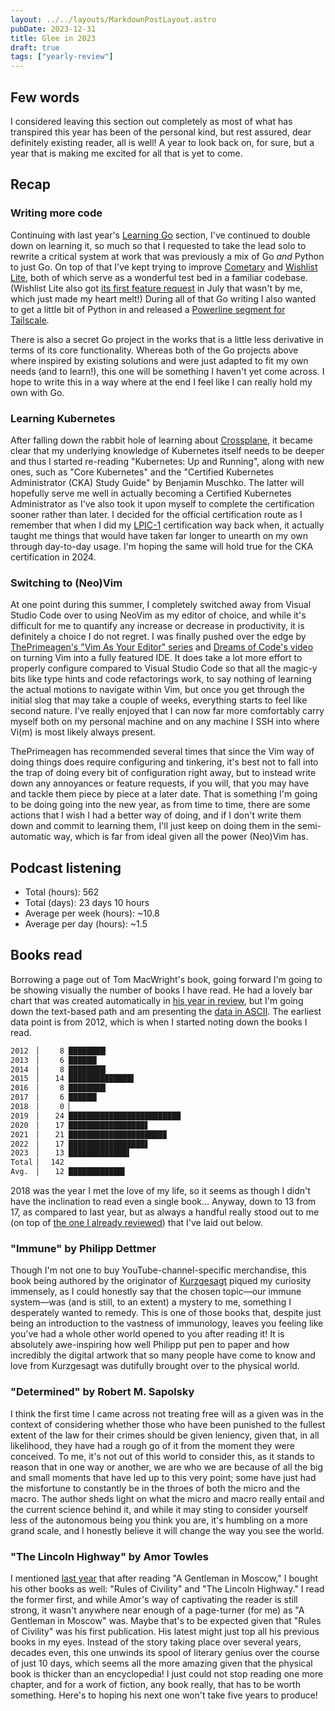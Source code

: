 ```yaml
---
layout: ../../layouts/MarkdownPostLayout.astro
pubDate: 2023-12-31
title: Glee in 2023
draft: true
tags: ["yearly-review"]
---
```

## Few words

I considered leaving this section out completely as most of what has transpired this year has been of the personal kind, but rest assured, dear definitely existing reader, all is well! A year to look back on, for sure, but a year that is making me excited for all that is yet to come.

## Recap

### Writing more code

Continuing with last year's [Learning Go](https://usrme.xyz/posts/hullabaloo-with-2022/#learning-go) section, I've continued to double down on learning it, so much so that I requested to take the lead solo to rewrite a critical system at work that was previously a mix of Go _and_ Python to just Go. On top of that I've kept trying to improve [Cometary](https://github.com/usrme/cometary) and [Wishlist Lite](https://github.com/usrme/wishlistlite), both of which serve as a wonderful test bed in a familiar codebase. (Wishlist Lite also got [its first feature request](https://github.com/usrme/wishlistlite/issues/30) in July that wasn't by me, which just made my heart melt!) During all of that Go writing I also wanted to get a little bit of Python in and released a [Powerline segment for Tailscale](https://github.com/usrme/powerline-tailscale).

There is also a secret Go project in the works that is a little less derivative in terms of its core functionality. Whereas both of the Go projects above where inspired by existing solutions and were just adapted to fit my own needs (and to learn!), this one will be something I haven't yet come across. I hope to write this in a way where at the end I feel like I can really hold my own with Go.

### Learning Kubernetes

After falling down the rabbit hole of learning about [Crossplane](https://www.crossplane.io/), it became clear that my underlying knowledge of Kubernetes itself needs to be deeper and thus I started re-reading "Kubernetes: Up and Running", along with new ones, such as "Core Kubernetes" and the "Certified Kubernetes Administrator (CKA) Study Guide" by Benjamin Muschko. The latter will hopefully serve me well in actually becoming a Certified Kubernetes Administrator as I've also took it upon myself to complete the certification sooner rather than later. I decided for the official certification route as I remember that when I did my [LPIC-1](https://www.lpi.org/our-certifications/lpic-1-overview/) certification way back when, it actually taught me things that would have taken far longer to unearth on my own through day-to-day usage. I'm hoping the same will hold true for the CKA certification in 2024.

### Switching to (Neo)Vim

At one point during this summer, I completely switched away from Visual Studio Code over to using NeoVim as my editor of choice, and while it's difficult for me to quantify any increase or decrease in productivity, it is definitely a choice I do not regret. I was finally pushed over the edge by [ThePrimeagen's "Vim As Your Editor" series](https://www.youtube.com/playlist?list=PLm323Lc7iSW_wuxqmKx_xxNtJC_hJbQ7R) and [Dreams of Code's video](https://www.youtube.com/watch?v=Mtgo-nP_r8Y) on turning Vim into a fully featured IDE. It does take a lot more effort to properly configure compared to Visual Studio Code so that all the magic-y bits like type hints and code refactorings work, to say nothing of learning the actual motions to navigate within Vim, but once you get through the initial slog that may take a couple of weeks, everything starts to feel like second nature. I've really enjoyed that I can now far more comfortably carry myself both on my personal machine and on any machine I SSH into where Vi(m) is most likely always present.

ThePrimeagen has recommended several times that since the Vim way of doing things does require configuring and tinkering, it's best not to fall into the trap of doing every bit of configuration right away, but to instead write down any annoyances or feature requests, if you will, that you may have and tackle them piece by piece at a later date. That is something I'm going to be doing going into the new year, as from time to time, there are some actions that I wish I had a better way of doing, and if I don't write them down and commit to learning them, I'll just keep on doing them in the semi-automatic way, which is far from ideal given all the power (Neo)Vim has.

## Podcast listening

* Total (hours): 562
* Total (days): 23 days 10 hours
* Average per week (hours): ~10.8
* Average per day (hours): ~1.5

## Books read

Borrowing a page out of Tom MacWright's book, going forward I'm going to be showing visually the number of books I have read. He had a lovely bar chart that was created automatically in [his year in review](https://macwright.com/2023/12/28/year-in-review.html), but I'm going down the text-based path and am presenting the [data in ASCII](https://alexwlchan.net/2018/ascii-bar-charts/). The earliest data point is from 2012, which is when I started noting down the books I read.

```bash
2012  ▏    8 ████████▎
2013  ▏    6 ██████▎
2014  ▏    8 ████████▎
2015  ▏   14 ██████████████▌
2016  ▏    8 ████████▎
2017  ▏    6 ██████▎
2018  ▏    0 ▏
2019  ▏   24 █████████████████████████
2020  ▏   17 █████████████████▋
2021  ▏   21 █████████████████████▉
2022  ▏   17 █████████████████▋
2023  ▏   13 █████████████▌
Total ▏  142
Avg.  ▏   12 ████████████▌
```

2018 was the year I met the love of my life, so it seems as though I didn't have the inclination to read even a single book... Anyway, down to 13 from 17, as compared to last year, but as always a handful really stood out to me (on top of [the one I already reviewed](https://usrme.xyz/posts/book-review-how-minds-change-by-david-mcraney/)) that I've laid out below.

### "Immune" by Philipp Dettmer

Though I'm not one to buy YouTube-channel-specific merchandise, this book being authored by the originator of [Kurzgesagt](https://www.youtube.com/@kurzgesagt) piqued my curiosity immensely, as I could honestly say that the chosen topic—our immune system—was (and is still, to an extent) a mystery to me, something I desperately wanted to remedy. This is one of those books that, despite just being an introduction to the vastness of immunology, leaves you feeling like you've had a whole other world opened to you after reading it! It is absolutely awe-inspiring how well Philipp put pen to paper and how incredibly the digital artwork that so many people have come to know and love from Kurzgesagt was dutifully brought over to the physical world.

### "Determined" by Robert M. Sapolsky

I think the first time I came across not treating free will as a given was in the context of considering whether those who have been punished to the fullest extent of the law for their crimes should be given leniency, given that, in all likelihood, they have had a rough go of it from the moment they were conceived. To me, it's not out of this world to consider this, as it stands to reason that in one way or another, we are who we are because of all the big and small moments that have led up to this very point; some have just had the misfortune to constantly be in the throes of both the micro and the macro. The author sheds light on what the micro and macro really entail and the current science behind it, and while it may sting to consider yourself less of the autonomous being you think you are, it's humbling on a more grand scale, and I honestly believe it will change the way you see the world.

### "The Lincoln Highway" by Amor Towles

I mentioned [last year](https://usrme.xyz/posts/hullabaloo-with-2022/#books-read) that after reading "A Gentleman in Moscow," I bought his other books as well: "Rules of Civility" and "The Lincoln Highway." I read the former first, and while Amor's way of captivating the reader is still strong, it wasn't anywhere near enough of a page-turner (for me) as "A Gentleman in Moscow" was. Maybe that's to be expected given that "Rules of Civility" was his first publication. His latest might just top all his previous books in my eyes. Instead of the story taking place over several years, decades even, this one unwinds its spool of literary genius over the course of just 10 days, which seems all the more amazing given that the physical book is thicker than an encyclopedia! I just could not stop reading one more chapter, and for a work of fiction, any book really, that has to be worth something. Here's to hoping his next one won't take five years to produce!
